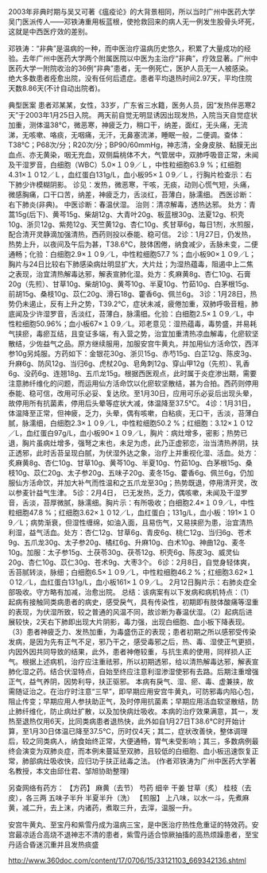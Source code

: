 <!--
 * @Author: your name
 * @Date: 2020-01-21 10:54:43
 * @LastEditTime : 2020-01-27 13:54:22
 * @LastEditors  : Please set LastEditors
 * @Description: In User Settings Edit
 * @FilePath: /undefined/Users/gdl/Desktop/2003年Sars病例治疗药方.md
 -->
2003年非典时期与吴又可著《瘟疫论》的大背景相同，所以当时广州中医药大学吴门医派传人——邓铁涛重用板蓝根，使抢救回来的病人无一例发生股骨头坏死，这就是中西医疗效的差别。

邓铁涛：“非典”是温病的一种，而中医治疗温病历史悠久，积累了大量成功的经验。去年广州中医药大学两个附属医院以中医为主治疗“非典”，疗效显著。广州中医药大学一附院收治的36例“非典”患者，无一例死亡，医护人员无一人被感染。绝大多数患者痊愈出院，没有任何后遗症。患者平均退热时间2.97天，平均住院天数8.86天(不计自动出院者)。

典型医案
患者邓某某，女性，33岁，广东省三水籍，医务人员，因“发热伴恶寒2天”于2003年1月25日入院。
两天前自觉无明显诱因出现发热，入院当天自觉症状加重，测体温38℃，微恶寒，神疲乏力，稍口干，纳差，面红，无头痛，无流涕，无咳嗽、咯痰，无咽痛，无汗，无鼻塞流涕，睡眠一般，二便调。查体：T38℃；P68次/分；R20次/分；BP90/60mmHg，神志清，全身皮肤、黏膜无出血点、亦无黄染，咽无充血，双侧扁桃体不大，气管居中，双肺呼吸音正常，未闻及干湿罗音，白细胞（WBC）5.0×１０9／Ｌ，中性粒细胞63.9 %；红细胞4.31×１０12／Ｌ，血红蛋白131g/L，血小板95×１０9／Ｌ，行胸片检查示：右下肺少许模糊阴影。
诊见：发热，微恶寒，干咳，无痰，动则心慌气短，头痛，微感胸痛，口干口苦，纳差，神疲乏力，舌淡红，苔薄白，脉濡细。
西医诊断：右下肺炎(非典)。
中医诊断：春温伏湿。
治则：清凉解毒，透热达邪。
处方：青蒿15g(后下)、黄芩15g、柴胡12g、大青叶20g、板蓝根30g、法夏12g、枳壳10g、浙贝12g、紫苑12g、天竺黄12g、杏仁10g、炙甘草6g，每日1剂，水煎服，配合清开灵静滴加强清热，西药则投以泰能、稳可信。
2诊：1月27日，仍发热，热势上升，以夜间及午后为甚，T38.6℃，肢体困倦，纳食减少，舌脉未变，二便通畅；化验：白细胞2.9×１０9／L，中性粒细胞57.7 %；血小板90×１０9／L；胸片与24日比较右下肺感染病灶明显扩大，大片灶；为湿热蕴毒，阻遏中上二焦之表现，治宜清热解毒达邪，解表宣肺化湿。处方：炙麻黄8g、杏仁10g、石膏20g（先煎）、甘草10g、柴胡10g、黄芩10g、半夏10g、竹茹10g、白茅根15g、前胡15g、桑枝10g、苡仁20g、滑石18g、藿香6g、佩兰6g。
3诊：1月28日，热势仍未遏止，反有上升之势，T39.2℃，症状未减，疲倦加重，双肺呼吸音粗，肺底闻及少许湿罗音，舌淡红，苔薄白，脉濡细。化验：白细胞2.5×１０9／L，中性粒细胞50.96%；血小板67×１０9／L。邓老意见：湿热蕴毒，毒势盛，并易耗气挟瘀，毒瘀互结，且变证多端，有入营之势，治宜加重清热凉血解毒，化瘀软坚散结，少佐益气之品。原方继续服用，加服安宫牛黄丸，并加用仙方活命饮，西洋参10g另炖服。方药如下：金银花30g、浙贝15g、赤芍15g、白芷12g、陈皮3g、升麻6g、防风12g、当归6g、虎杖20g、皂角刺12g、穿山甲12g（先煎）、乳香6g、没药6g、连翘18g、五爪龙15g。根据西医观点，此时属于炎症渗出期，需要注意肺纤维化的问题，而运用仙方活命饮以化瘀软坚散结，甚为合拍。西药则停用泰能、稳可信，改用可乐必妥、复达欣。至1月30日，应用可乐必妥后出现头晕，故停用所有抗菌素，停用后头晕等症状大减，体温降至37.5℃。
4诊：1月31日，体温降至正常，但神疲，乏力，头晕，偶有咳嗽，白粘痰，无口干，舌淡，苔薄白腻，脉濡细，白细胞2.3×１０9／L，中性粒细胞50.2 %；红细胞：3.12×１０12／L，血红蛋白97g/L，血小板90×１０9／L，胸片：病灶增多，密影；热势已退，胸片虽病灶增多，强弩之末也，未足为虑，此乃正虚邪恋，治当清热养阴，扶正透邪，此时舌苔呈现白腻，为伏湿外达之象，治疗上并重视化湿、活血。处方：炙麻黄8g、杏仁10g、甘草10g、黄芩10g、半夏10g、竹茹10g、白茅根15g、桑枝10g、苡仁20g、太子参20g、五味子20g、麦冬15g、藿香6g、佩兰6g，仍加服仙方活命饮，并加大补气而性温和之五爪龙至30g；热势既退，停用清开灵，改以参麦针益气生津。
5诊：2月4日， 已无发热，乏力，偶咳嗽，未闻及干湿罗音，舌淡，苔厚微腻，脉濡细。胸片示：有所吸收；白细胞2.4×１０9／L，中性粒细胞47.8 %；红细胞3.62×１０12／L，血红蛋白；131g/L，血小板：191×１０9／L；病势渐衰，但湿性缠绵，如油入面，且易伤气，又易挟瘀为患，治宜清热利湿，益气活血。处方：杏仁12g、甘草6g、青皮6g、桃仁12g、当归6g、苍术9g、五爪龙30g、太子参20g、橘红6g、升麻10g、白术10g、神曲12g、麦冬10g。加服：太子参15g、土茯苓30g、茯苓12g、枳壳6g、陈皮3g、威灵仙20g、杏仁10g、苡仁30g、苍术9g、大枣3个。
6诊：2月8日，自觉身轻体爽，舌苔腻转淡，脉细；白细胞6.5×１０9／L，中性粒细胞46.2 %；红细胞3.62×１０12／L，血红蛋白131g/L，血小板161×１０9／L。
2月12日胸片示：右肺炎症全部吸收。守方略有加减，治愈出院。
总结：该病案有以下发病和病机特点：（1）起病有接触同类病患者的病史，感受戾气，具有传染性，初期即有肢体酸痛等湿重的表现，为伏湿所致，较之普通的风温不同，故诊断为春温伏湿。（2）起病后进展较快，2天右下肺即出现大片阴影，毒力强，出现白细胞、血小板下降表现。（3）患者神疲乏力、发热加重，为毒盛伤正的表现；患者初期之所以感邪受传染发病，是因为先有正气不足，邪乃干之，感受毒邪之后，热、毒、湿使正气更损，内因外因共同导致的结果，此外，患者神倦较重，与抗生素的使用，同样损人正气。根据上述病机，治疗应注重祛邪，所以初期透邪，给以清热解毒达邪，解表宣肺化湿之药。结合伏湿特点，自始至终应注意利湿渗湿使邪有去路。后期注重增强正气，益气养阴，因势利导，扶正驱邪。
本病有戾气、湿、瘀、毒、虚兼挟，故需随证治之。在治疗时注意“三早”，即早期应用安宫牛黄丸，可防邪毒内陷心包，阻止传变；早期应用人参扶助正气，及时停用抗菌素；早期应用活血软坚散结，防止肺纤维化，防止病灶扩散，以及加快病灶吸收。本病的治疗效果满意，其一，发热至退热仅用6天，比同类病患者退热快，此外如自1月27日T38.6℃时开始计算，至1月30日体温已降至37.5℃，历时仅4天；其二，症状改善快，整体调理后，较之同类病人，纳食始终正常，大便通畅，胃气未受影响；其三，多数病例最终会演变为双肺炎症，而本例未蔓延至双肺，且较低的白细胞、血小板迅速恢复正常，肺部病灶吸收快，应归功于扶正祛毒之法。
(作者邓铁涛为广州中医药大学著名教授，本文由邱仕君、邹旭协助整理)


另查网络有药方：
【方药】 麻黄（去节） 芍药 细辛 干姜 甘草（炙） 桂枝（去皮），各三两 五味子半升 半夏半升（洗） 【煎服】 上八味，以水一斗，先煮麻黄，减二升，去上沫，内诸药，煮取三升，去滓，温服一升。

安宫牛黄丸、至宝丹和紫雪丹成为温病三宝，是中医治疗热性危重证的特效药。安宫最凉适合高烧不退神志不清的患者，紫雪丹适合惊厥抽搐的高热烦躁患者，至宝丹适合昏迷沉重并且发热痰盛

http://www.360doc.com/content/17/0706/15/33121103_669342136.shtml